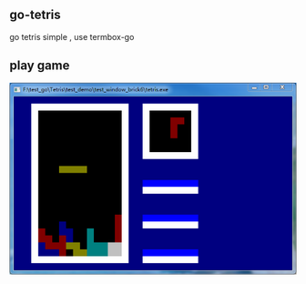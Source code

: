 ##  go-tetris
   go tetris simple , use termbox-go 
   
  
## play game 
<img src="./game.png" alt=''/>
